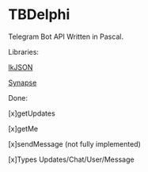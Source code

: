 # TBDelphi
Telegram Bot API Written in Pascal.


Libraries:


[lkJSON](https://sourceforge.net/projects/lkjson/)


[Synapse](http://synapse.ararat.cz/doku.php)


Done:


[x]getUpdates


[x]getMe


[x]sendMessage (not fully implemented)


[x]Types Updates/Chat/User/Message
